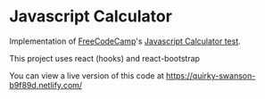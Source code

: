 # Javascript Calculator

Implementation of [FreeCodeCamp](https://www.freecodecamp.org/)'s [Javascript Calculator test](https://www.freecodecamp.org/learn/front-end-libraries/front-end-libraries-projects/build-a-javascript-calculator).

This project uses react (hooks) and react-bootstrap

You can view a live version of this code at https://quirky-swanson-b9f89d.netlify.com/
